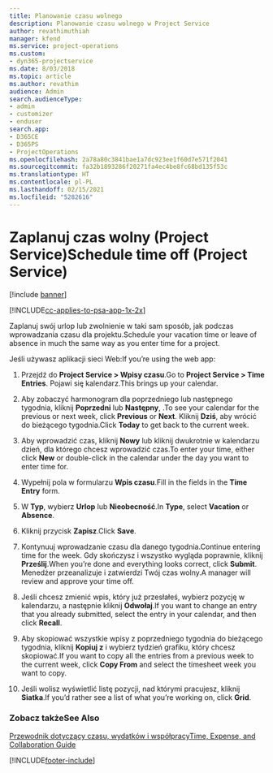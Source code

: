 ```yaml
---
title: Planowanie czasu wolnego
description: Planowanie czasu wolnego w Project Service
author: revathimuthiah
manager: kfend
ms.service: project-operations
ms.custom:
- dyn365-projectservice
ms.date: 8/03/2018
ms.topic: article
ms.author: revathim
audience: Admin
search.audienceType:
- admin
- customizer
- enduser
search.app:
- D365CE
- D365PS
- ProjectOperations
ms.openlocfilehash: 2a78a80c3841bae1a7dc923ee1f60d7e571f2041
ms.sourcegitcommit: fa32b1893286f20271fa4ec4be8fc68bd135f53c
ms.translationtype: HT
ms.contentlocale: pl-PL
ms.lasthandoff: 02/15/2021
ms.locfileid: "5282616"
---
```

# <a name="schedule-time-off-project-service"></a><span data-ttu-id="02b97-103">Zaplanuj czas wolny (Project Service)</span><span class="sxs-lookup"><span data-stu-id="02b97-103">Schedule time off (Project Service)</span></span>

[!include [banner](../includes/psa-now-project-operations.md)]

[!INCLUDE[cc-applies-to-psa-app-1x-2x](../includes/cc-applies-to-psa-app-1x-2x.md)]

<span data-ttu-id="02b97-104">Zaplanuj swój urlop lub zwolnienie w taki sam sposób, jak podczas wprowadzania czasu dla projektu.</span><span class="sxs-lookup"><span data-stu-id="02b97-104">Schedule your vacation time or leave of absence in much the same way as you enter time for a project.</span></span>  
  
 <span data-ttu-id="02b97-105">Jeśli używasz aplikacji sieci Web:</span><span class="sxs-lookup"><span data-stu-id="02b97-105">If you’re using the web app:</span></span>  
  
1.  <span data-ttu-id="02b97-106">Przejdź do **Project Service > Wpisy czasu**.</span><span class="sxs-lookup"><span data-stu-id="02b97-106">Go to **Project Service > Time Entries**.</span></span> <span data-ttu-id="02b97-107">Pojawi się kalendarz.</span><span class="sxs-lookup"><span data-stu-id="02b97-107">This brings up your calendar.</span></span>  
  
2.  <span data-ttu-id="02b97-108">Aby zobaczyć harmonogram dla poprzedniego lub następnego tygodnia, kliknij **Poprzedni** lub **Następny**, .</span><span class="sxs-lookup"><span data-stu-id="02b97-108">To see your calendar for the previous or next week, click **Previous** or **Next**.</span></span> <span data-ttu-id="02b97-109">Kliknij **Dziś**, aby wrócić do bieżącego tygodnia.</span><span class="sxs-lookup"><span data-stu-id="02b97-109">Click **Today** to get back to the current week.</span></span>  
  
3.  <span data-ttu-id="02b97-110">Aby wprowadzić czas, kliknij **Nowy** lub kliknij dwukrotnie w kalendarzu dzień, dla którego chcesz wprowadzić czas.</span><span class="sxs-lookup"><span data-stu-id="02b97-110">To enter your time, either click **New** or double-click in the calendar under the day you want to enter time for.</span></span>  
  
4.  <span data-ttu-id="02b97-111">Wypełnij pola w formularzu **Wpis czasu**.</span><span class="sxs-lookup"><span data-stu-id="02b97-111">Fill in the fields in the **Time Entry** form.</span></span>  
  
5.  <span data-ttu-id="02b97-112">W **Typ**, wybierz **Urlop** lub **Nieobecność**.</span><span class="sxs-lookup"><span data-stu-id="02b97-112">In **Type**, select **Vacation** or **Absence**.</span></span>  
  
6.  <span data-ttu-id="02b97-113">Kliknij przycisk **Zapisz**.</span><span class="sxs-lookup"><span data-stu-id="02b97-113">Click **Save**.</span></span>  
  
7.  <span data-ttu-id="02b97-114">Kontynuuj wprowadzanie czasu dla danego tygodnia.</span><span class="sxs-lookup"><span data-stu-id="02b97-114">Continue entering time for the week.</span></span> <span data-ttu-id="02b97-115">Gdy skończysz i wszystko wygląda poprawnie, kliknij **Prześlij**.</span><span class="sxs-lookup"><span data-stu-id="02b97-115">When you’re done and everything looks correct, click **Submit**.</span></span> <span data-ttu-id="02b97-116">Menedżer przeanalizuje i zatwierdzi Twój czas wolny.</span><span class="sxs-lookup"><span data-stu-id="02b97-116">A manager will review and approve your time off.</span></span>  
  
8.  <span data-ttu-id="02b97-117">Jeśli chcesz zmienić wpis, który już przesłałeś, wybierz pozycję w kalendarzu, a następnie kliknij **Odwołaj**.</span><span class="sxs-lookup"><span data-stu-id="02b97-117">If you want to change an entry that you already submitted, select the entry in your calendar, and then click **Recall**.</span></span>  
  
9. <span data-ttu-id="02b97-118">Aby skopiować wszystkie wpisy z poprzedniego tygodnia do bieżącego tygodnia, kliknij **Kopiuj z** i wybierz tydzień grafiku, który chcesz skopiować.</span><span class="sxs-lookup"><span data-stu-id="02b97-118">If you want to copy all the entries from a previous week to the current week, click **Copy From** and select the timesheet week you want to copy.</span></span>  
  
10. <span data-ttu-id="02b97-119">Jeśli wolisz wyświetlić listę pozycji, nad którymi pracujesz, kliknij **Siatka**.</span><span class="sxs-lookup"><span data-stu-id="02b97-119">If you’d rather see a list of what you’re working on, click **Grid**.</span></span>  
  
### <a name="see-also"></a><span data-ttu-id="02b97-120">Zobacz także</span><span class="sxs-lookup"><span data-stu-id="02b97-120">See Also</span></span>  
 [<span data-ttu-id="02b97-121">Przewodnik dotyczący czasu, wydatków i współpracy</span><span class="sxs-lookup"><span data-stu-id="02b97-121">Time, Expense, and Collaboration Guide</span></span>](../psa/time-expense-collaboration-guide.md)


[!INCLUDE[footer-include](../includes/footer-banner.md)]